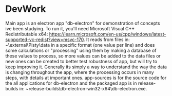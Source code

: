 # DevWork 
Main app is an electron app "db-electron" for demonstration of concepts ive been studying. To run it, you'll need Microsoft Visual C++ Redistributable x64: https://learn.microsoft.com/en-us/cpp/windows/latest-supported-vc-redist?view=msvc-170. It reads from files in: ~\external\Pisty\data in a specific format (one value per line) and does some calculations or "processing" using them by making a database of these values to process, so more values can be added to the data files or new ones can be created to better test robustness of app, but will try to keep improving it. Generally its simply a way to understand the way the data is changing throughout the app, where the processing occurs in many steps, with details at important ones. app-sources is for the source code for the all applications for db-electron and the packaged app is in release-builds in: ~release-builds\db-electron-win32-x64\db-electron.exe.
